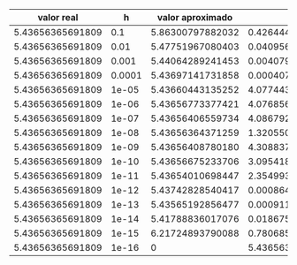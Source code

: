 |valor real| h | valor aproximado | error |
| --- | --- | --- | ---|
|5.43656365691809|0.1|5.86300797882032|0.426444321902230|
|5.43656365691809|0.01|5.47751967080403|0.0409560138859417|
|5.43656365691809|0.001|5.44064289241453|0.00407923549643652|
|5.43656365691809|0.0001|5.43697141731858|0.000407760400491064|
|5.43656365691809|1e-05|5.43660443135252|4.07744344297356e-5|
|5.43656365691809|1e-06|5.43656773377421|4.07685612113795e-6|
|5.43656365691809|1e-07|5.43656406559734|4.08679247776433e-7|
|5.43656365691809|1e-08|5.43656364371259|1.32055015811261e-8|
|5.43656365691809|1e-09|5.43656408780180|4.30883708268937e-7|
|5.43656365691809|1e-10|5.43656675233706|3.09541896736931e-6|
|5.43656365691809|1e-11|5.43654010698447|2.35499336236344e-5|
|5.43656365691809|1e-12|5.43742828540417|0.000864628486076491|
|5.43656365691809|1e-13|5.43565192856477|0.000911728353323760|
|5.43656365691809|1e-14|5.41788836017076|0.0186752967473263|
|5.43656365691809|1e-15|6.21724893790088|0.780685280982786|
|5.43656365691809|1e-16|0|5.43656365691809|

